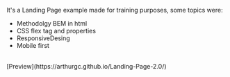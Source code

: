 It's a Landing Page example made for training purposes, some topics were: <br />
<ul>
<li> Methodolgy BEM in html</li>
<li> CSS flex tag and properties</li>
<li>ResponsiveDesing</li>
<li>Mobile first</li>
</ul>
<br />
[Preview](https://arthurgc.github.io/Landing-Page-2.0/)